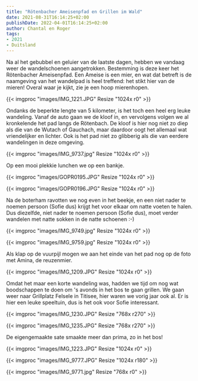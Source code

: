 ```yaml
---
title: "Rötenbacher Ameisenpfad en Grillen im Wald"
date: 2021-08-31T16:14:25+02:00
publishDate: 2022-04-01T16:14:25+02:00
author: Chantal en Roger
tags:
- 2021
- Duitsland
---
```


Na al het gebubbel en geluier van de laatste dagen, hebben we vandaag weer de wandelschoenen aangetrokken. Bestemming is deze keer het Rötenbacher Ameisenpfad. Een Ameise is een mier, en wat dat betreft is de naamgeving van het wandelpad is heel treffend: het stikt hier van de mieren! Overal waar je kijkt, zie je een hoop mierenhopen.

{{< imgproc "images/IMG_1221.JPG" Resize "1024x r0" >}}

Ondanks de beperkte lengte van 5 kilometer, is het toch een heel erg leuke wandeling. Vanaf de auto gaan we de kloof in, en vervolgens volgen we al kronkelende het pad langs de Rötenbach. De kloof is hier nog niet zo diep als die van de Wutach of Gauchach, maar daardoor oogt het allemaal wat vriendelijker en lichter. Ook is het pad niet zo glibberig als die van eerdere wandelingen in deze omgeving.

{{< imgproc "images/IMG_9737.jpg" Resize "1024x r0" >}}

Op een mooi plekkie lunchen we op een bankje.

{{< imgproc "images/GOPR0195.JPG" Resize "1024x r0" >}}

{{< imgproc "images/GOPR0196.JPG" Resize "1024x r0" >}}

Na de boterham ravotten we nog even in het beekje, en een niet nader te noemen persoon (Sofie dus) krijgt het voor elkaar om natte voeten te halen. Dus diezelfde, niet nader te noemen persoon (Sofie dus), moet verder wandelen met natte sokken in de natte schoenen :-)

{{< imgproc "images/IMG_9749.jpg" Resize "1024x r0" >}}

{{< imgproc "images/IMG_9759.jpg" Resize "1024x r0" >}}

Als klap op de vuurpijl mogen we aan het einde van het pad nog op de foto met Amina, de reuzenmier.

{{< imgproc "images/IMG_1209.JPG" Resize "1024x r0" >}}

Omdat het maar een korte wandeling was, hadden we tijd om nog wat boodschappen te doen om 's avonds in het bos te gaan grillen. We gaan weer naar Grillplatz Felsele in Titisee, hier waren we vorig jaar ook al. Er is hier een leuke speeltuin, dus is het ook voor Sofie interessant.

{{< imgproc "images/IMG_1230.JPG" Resize "768x r270" >}}

{{< imgproc "images/IMG_1235.JPG" Resize "768x r270" >}}

De eigengemaakte sate smaakte meer dan prima, zo in het bos!

{{< imgproc "images/IMG_1223.JPG" Resize "1024x r0" >}}

{{< imgproc "images/IMG_9777.JPG" Resize "1024x r180" >}}

{{< imgproc "images/IMG_9771.jpg" Resize "768x r0" >}}
